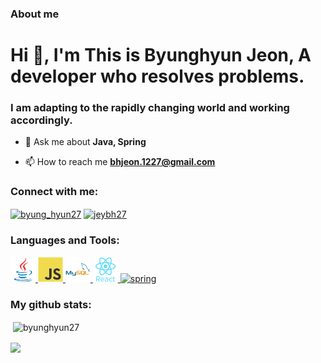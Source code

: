### About me
<h1 align="left">Hi 👋, I'm This is Byunghyun Jeon, A developer who resolves problems.</h1>
<h3 align="left">I am adapting to the rapidly changing world and working accordingly.</h3>

- 💬 Ask me about **Java, Spring**

- 📫 How to reach me **bhjeon.1227@gmail.com**

<h3 align="left">Connect with me:</h3>
<p align="left">
<a href="https://instagram.com/byung_hyun27" target="blank"><img align="center" src="https://raw.githubusercontent.com/rahuldkjain/github-profile-readme-generator/master/src/images/icons/Social/instagram.svg" alt="byung_hyun27" height="30" width="40" /></a>
<a href="https://discord.gg/jeybh27" target="blank"><img align="center" src="https://raw.githubusercontent.com/rahuldkjain/github-profile-readme-generator/master/src/images/icons/Social/discord.svg" alt="jeybh27" height="30" width="40" /></a>
</p>

<h3 align="left">Languages and Tools:</h3>
<p align="left"> <a href="https://www.java.com" target="_blank" rel="noreferrer"> <img src="https://raw.githubusercontent.com/devicons/devicon/master/icons/java/java-original.svg" alt="java" width="40" height="40"/> </a> <a href="https://developer.mozilla.org/en-US/docs/Web/JavaScript" target="_blank" rel="noreferrer"> <img src="https://raw.githubusercontent.com/devicons/devicon/master/icons/javascript/javascript-original.svg" alt="javascript" width="40" height="40"/> </a> <a href="https://www.mysql.com/" target="_blank" rel="noreferrer"> <img src="https://raw.githubusercontent.com/devicons/devicon/master/icons/mysql/mysql-original-wordmark.svg" alt="mysql" width="40" height="40"/> </a> <a href="https://reactjs.org/" target="_blank" rel="noreferrer"> <img src="https://raw.githubusercontent.com/devicons/devicon/master/icons/react/react-original-wordmark.svg" alt="react" width="40" height="40"/> </a> <a href="https://spring.io/" target="_blank" rel="noreferrer"> <img src="https://www.vectorlogo.zone/logos/springio/springio-icon.svg" alt="spring" width="40" height="40"/> </a> </p>

<h3 align="left">My github stats:</h3>

<p>&nbsp;<img align="center" src="https://github-readme-stats.vercel.app/api?username=anuraghazra&show_icons=true&theme=transparent" alt="byunghyun27" /></p>

<p><img align="center" src="https://user-images.githubusercontent.com/20955511/183303701-34bf6b33-812d-4afd-9c1f-70b04b2e486a.png" /></p>
